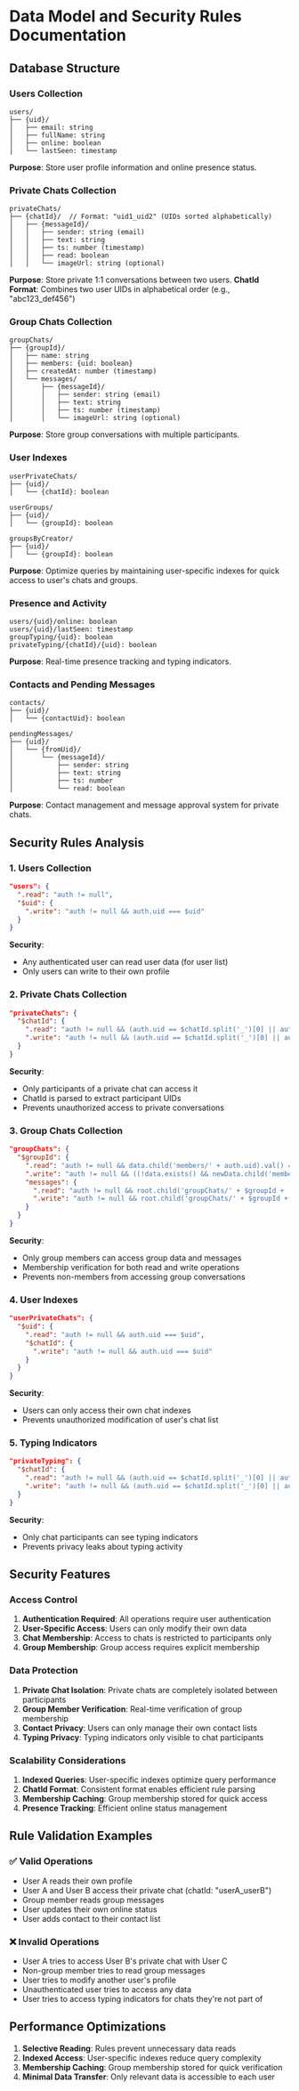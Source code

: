 # Data Model and Security Rules Documentation

## Database Structure

### Users Collection
```
users/
├── {uid}/
│   ├── email: string
│   ├── fullName: string
│   ├── online: boolean
│   └── lastSeen: timestamp
```

**Purpose**: Store user profile information and online presence status.

### Private Chats Collection
```
privateChats/
├── {chatId}/  // Format: "uid1_uid2" (UIDs sorted alphabetically)
│   ├── {messageId}/
│   │   ├── sender: string (email)
│   │   ├── text: string
│   │   ├── ts: number (timestamp)
│   │   ├── read: boolean
│   │   └── imageUrl: string (optional)
```

**Purpose**: Store private 1:1 conversations between two users.
**ChatId Format**: Combines two user UIDs in alphabetical order (e.g., "abc123_def456")

### Group Chats Collection
```
groupChats/
├── {groupId}/
│   ├── name: string
│   ├── members: {uid: boolean}
│   ├── createdAt: number (timestamp)
│   └── messages/
│       ├── {messageId}/
│       │   ├── sender: string (email)
│       │   ├── text: string
│       │   ├── ts: number (timestamp)
│       │   └── imageUrl: string (optional)
```

**Purpose**: Store group conversations with multiple participants.

### User Indexes
```
userPrivateChats/
├── {uid}/
│   └── {chatId}: boolean

userGroups/
├── {uid}/
│   └── {groupId}: boolean

groupsByCreator/
├── {uid}/
│   └── {groupId}: boolean
```

**Purpose**: Optimize queries by maintaining user-specific indexes for quick access to user's chats and groups.

### Presence and Activity
```
users/{uid}/online: boolean
users/{uid}/lastSeen: timestamp
groupTyping/{uid}: boolean
privateTyping/{chatId}/{uid}: boolean
```

**Purpose**: Real-time presence tracking and typing indicators.

### Contacts and Pending Messages
```
contacts/
├── {uid}/
│   └── {contactUid}: boolean

pendingMessages/
├── {uid}/
│   └── {fromUid}/
│       └── {messageId}/
│           ├── sender: string
│           ├── text: string
│           ├── ts: number
│           └── read: boolean
```

**Purpose**: Contact management and message approval system for private chats.

## Security Rules Analysis

### 1. Users Collection
```json
"users": {
  ".read": "auth != null",
  "$uid": {
    ".write": "auth != null && auth.uid === $uid"
  }
}
```
**Security**: 
- Any authenticated user can read user data (for user list)
- Only users can write to their own profile

### 2. Private Chats Collection
```json
"privateChats": {
  "$chatId": {
    ".read": "auth != null && (auth.uid == $chatId.split('_')[0] || auth.uid == $chatId.split('_')[1])",
    ".write": "auth != null && (auth.uid == $chatId.split('_')[0] || auth.uid == $chatId.split('_')[1])"
  }
}
```
**Security**: 
- Only participants of a private chat can access it
- ChatId is parsed to extract participant UIDs
- Prevents unauthorized access to private conversations

### 3. Group Chats Collection
```json
"groupChats": {
  "$groupId": {
    ".read": "auth != null && data.child('members/' + auth.uid).val() === true",
    ".write": "auth != null && ((!data.exists() && newData.child('members/' + auth.uid).val() === true) || (data.exists() && data.child('members/' + auth.uid).val() === true))",
    "messages": {
      ".read": "auth != null && root.child('groupChats/' + $groupId + '/members/' + auth.uid).val() === true",
      ".write": "auth != null && root.child('groupChats/' + $groupId + '/members/' + auth.uid).val() === true"
    }
  }
}
```
**Security**: 
- Only group members can access group data and messages
- Membership verification for both read and write operations
- Prevents non-members from accessing group conversations

### 4. User Indexes
```json
"userPrivateChats": {
  "$uid": {
    ".read": "auth != null && auth.uid === $uid",
    "$chatId": {
      ".write": "auth != null && auth.uid === $uid"
    }
  }
}
```
**Security**: 
- Users can only access their own chat indexes
- Prevents unauthorized modification of user's chat list

### 5. Typing Indicators
```json
"privateTyping": {
  "$chatId": {
    ".read": "auth != null && (auth.uid == $chatId.split('_')[0] || auth.uid == $chatId.split('_')[1])",
    ".write": "auth != null && (auth.uid == $chatId.split('_')[0] || auth.uid == $chatId.split('_')[1])"
  }
}
```
**Security**: 
- Only chat participants can see typing indicators
- Prevents privacy leaks about typing activity

## Security Features

### Access Control
1. **Authentication Required**: All operations require user authentication
2. **User-Specific Access**: Users can only modify their own data
3. **Chat Membership**: Access to chats is restricted to participants only
4. **Group Membership**: Group access requires explicit membership

### Data Protection
1. **Private Chat Isolation**: Private chats are completely isolated between participants
2. **Group Member Verification**: Real-time verification of group membership
3. **Contact Privacy**: Users can only manage their own contact lists
4. **Typing Privacy**: Typing indicators only visible to chat participants

### Scalability Considerations
1. **Indexed Queries**: User-specific indexes optimize query performance
2. **ChatId Format**: Consistent format enables efficient rule parsing
3. **Membership Caching**: Group membership stored for quick access
4. **Presence Tracking**: Efficient online status management

## Rule Validation Examples

### ✅ Valid Operations
- User A reads their own profile
- User A and User B access their private chat (chatId: "userA_userB")
- Group member reads group messages
- User updates their own online status
- User adds contact to their contact list

### ❌ Invalid Operations
- User A tries to access User B's private chat with User C
- Non-group member tries to read group messages
- User tries to modify another user's profile
- Unauthenticated user tries to access any data
- User tries to access typing indicators for chats they're not part of

## Performance Optimizations

1. **Selective Reading**: Rules prevent unnecessary data reads
2. **Indexed Access**: User-specific indexes reduce query complexity
3. **Membership Caching**: Group membership stored for quick verification
4. **Minimal Data Transfer**: Only relevant data is accessible to each user
